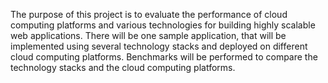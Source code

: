 The purpose of this project is to evaluate the performance of cloud computing platforms and various technologies for building highly scalable web applications.
There will be one sample application, that will be implemented  using several technology stacks and deployed on different cloud computing platforms. Benchmarks will be performed to compare the technology stacks and the cloud computing platforms.